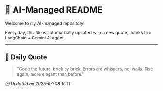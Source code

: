 # 🧠 AI-Managed README

Welcome to my AI-managed repository!

Every day, this file is automatically updated with a new quote, thanks to a LangChain + Gemini AI agent.

---

## 📅 Daily Quote

> "Code the future, brick by brick. Errors are whispers, not walls. Rise again, more elegant than before."

*🕒 Updated on 2025-07-08 10:11*